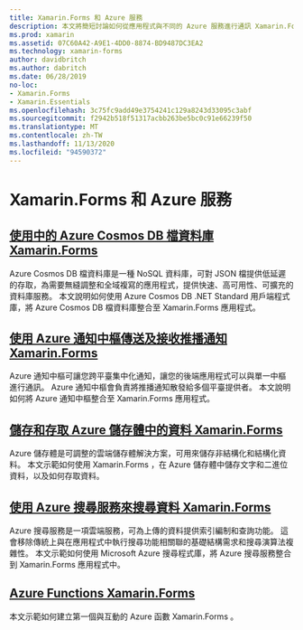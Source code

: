 ```yaml
---
title: Xamarin.Forms 和 Azure 服務
description: 本文將簡短討論如何從應用程式與不同的 Azure 服務進行通訊 Xamarin.Forms 。
ms.prod: xamarin
ms.assetid: 07C60A42-A9E1-4DD0-8874-BD9487DC3EA2
ms.technology: xamarin-forms
author: davidbritch
ms.author: dabritch
ms.date: 06/28/2019
no-loc:
- Xamarin.Forms
- Xamarin.Essentials
ms.openlocfilehash: 3c75fc9add49e3754241c129a8243d33095c3abf
ms.sourcegitcommit: f2942b518f51317acbb263be5bc0c91e66239f50
ms.translationtype: MT
ms.contentlocale: zh-TW
ms.lasthandoff: 11/13/2020
ms.locfileid: "94590372"
---
```

# <a name="no-locxamarinforms-and-azure-services"></a>Xamarin.Forms 和 Azure 服務

## <a name="consume-an-azure-cosmos-db-document-database-in-no-locxamarinforms"></a>[使用中的 Azure Cosmos DB 檔資料庫 Xamarin.Forms](azure-cosmosdb.md)

Azure Cosmos DB 檔資料庫是一種 NoSQL 資料庫，可對 JSON 檔提供低延遲的存取，為需要無縫調整和全域複寫的應用程式，提供快速、高可用性、可擴充的資料庫服務。 本文說明如何使用 Azure Cosmos DB .NET Standard 用戶端程式庫，將 Azure Cosmos DB 檔資料庫整合至 Xamarin.Forms 應用程式。

## <a name="send-and-receive-push-notifications-with-azure-notification-hubs-and-no-locxamarinforms"></a>[使用 Azure 通知中樞傳送及接收推播通知 Xamarin.Forms](azure-notification-hub.md)

Azure 通知中樞可讓您跨平臺集中化通知，讓您的後端應用程式可以與單一中樞進行通訊。 Azure 通知中樞會負責將推播通知散發給多個平臺提供者。 本文說明如何將 Azure 通知中樞整合至 Xamarin.Forms 應用程式。

## <a name="store-and-access-data-in-azure-storage-from-no-locxamarinforms"></a>[儲存和存取 Azure 儲存體中的資料 Xamarin.Forms](azure-storage.md)

Azure 儲存體是可調整的雲端儲存體解決方案，可用來儲存非結構化和結構化資料。 本文示範如何使用 Xamarin.Forms ，在 Azure 儲存體中儲存文字和二進位資料，以及如何存取資料。

## <a name="search-data-with-azure-search-and-no-locxamarinforms"></a>[使用 Azure 搜尋服務來搜尋資料 Xamarin.Forms](azure-search.md)

Azure 搜尋服務是一項雲端服務，可為上傳的資料提供索引編制和查詢功能。 這會移除傳統上與在應用程式中執行搜尋功能相關聯的基礎結構需求和搜尋演算法複雜性。 本文示範如何使用 Microsoft Azure 搜尋程式庫，將 Azure 搜尋服務整合到 Xamarin.Forms 應用程式中。

## <a name="azure-functions-with-no-locxamarinforms"></a>[Azure Functions Xamarin.Forms](azure-functions.md)

本文示範如何建立第一個與互動的 Azure 函數 Xamarin.Forms 。
